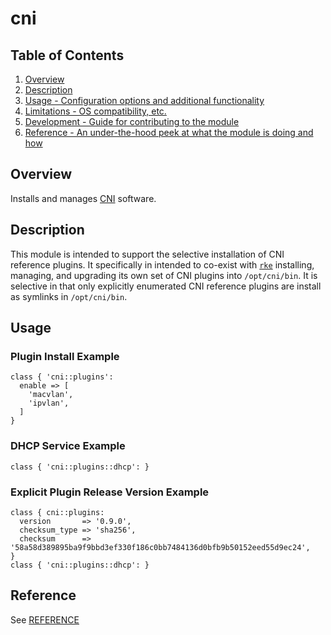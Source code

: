 # cni

## Table of Contents

1. [Overview](#overview)
1. [Description](#description)
1. [Usage - Configuration options and additional functionality](#usage)
1. [Limitations - OS compatibility, etc.](#limitations)
1. [Development - Guide for contributing to the module](#development)
1. [Reference - An under-the-hood peek at what the module is doing and how](#reference)

## Overview

Installs and manages [CNI](https://www.cni.dev/) software.

## Description

This module is intended to support the selective installation of CNI reference
plugins. It specifically in intended to co-exist with
[`rke`](https://rancher.com/docs/rke/latest/en/) installing, managing, and
upgrading its own set of CNI plugins into `/opt/cni/bin`.  It is selective in
that only explicitly enumerated CNI reference plugins are install as symlinks
in `/opt/cni/bin`.

## Usage

### Plugin Install Example

```puppet
class { 'cni::plugins':
  enable => [
  	'macvlan',
	'ipvlan',
  ]
}
```

### DHCP Service Example

```puppet
class { 'cni::plugins::dhcp': }
```

### Explicit Plugin Release Version Example

```puppet
class { cni::plugins:
  version       => '0.9.0',
  checksum_type => 'sha256',
  checksum      => '58a58d389895ba9f9bbd3ef330f186c0bb7484136d0bfb9b50152eed55d9ec24',
}
class { 'cni::plugins::dhcp': }
```

## Reference

See [REFERENCE](REFERENCE.md)
